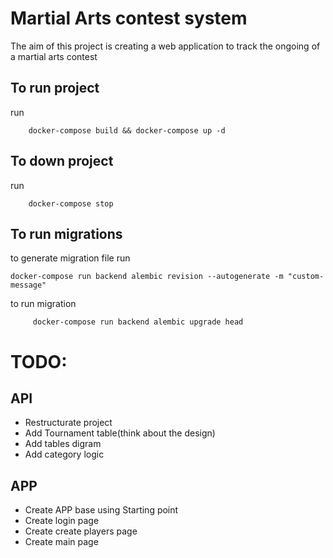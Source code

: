 # Martial Arts contest system 
The aim of this project is creating a web application to track the ongoing of a martial arts contest

## To run project
run 
```
    docker-compose build && docker-compose up -d
```
## To down project
run 
```
    docker-compose stop
```
## To run migrations 
to generate migration file run 
``` 
docker-compose run backend alembic revision --autogenerate -m "custom-message"
``` 
to run migration
``` 
     docker-compose run backend alembic upgrade head
```

# TODO:
## API
- Restructurate project
- Add Tournament table(think about the design) 
- Add tables digram 
- Add category logic 

## APP
- Create APP base using Starting point
- Create login page
- Create create players page 
- Create main page 

    
